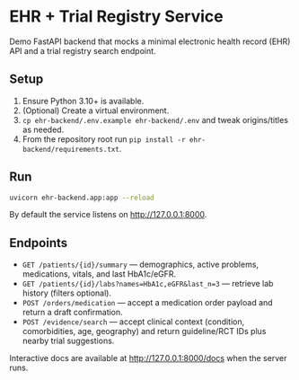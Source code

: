 # EHR + Trial Registry Service

Demo FastAPI backend that mocks a minimal electronic health record (EHR) API and a trial registry search endpoint.

## Setup
1. Ensure Python 3.10+ is available.
2. (Optional) Create a virtual environment.
3. `cp ehr-backend/.env.example ehr-backend/.env` and tweak origins/titles as needed.
4. From the repository root run `pip install -r ehr-backend/requirements.txt`.

## Run
```bash
uvicorn ehr-backend.app:app --reload
```
By default the service listens on <http://127.0.0.1:8000>.

## Endpoints
- `GET /patients/{id}/summary` — demographics, active problems, medications, vitals, and last HbA1c/eGFR.
- `GET /patients/{id}/labs?names=HbA1c,eGFR&last_n=3` — retrieve lab history (filters optional).
- `POST /orders/medication` — accept a medication order payload and return a draft confirmation.
- `POST /evidence/search` — accept clinical context (condition, comorbidities, age, geography) and return guideline/RCT IDs plus nearby trial suggestions.

Interactive docs are available at <http://127.0.0.1:8000/docs> when the server runs.
